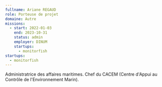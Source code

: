```yaml
---
fullname: Ariane REGAUD
role: Porteuse de projet
domaine: Autre
missions:
  - start: 2022-01-03
    end: 2023-10-31
    status: admin
    employer: DINUM
    startups:
      - monitorfish
startups:
  - monitorfish
---
```

Administratrice des affaires maritimes. Chef du CACEM (Centre d'Appui au Contrôle de l'Environnement Marin).